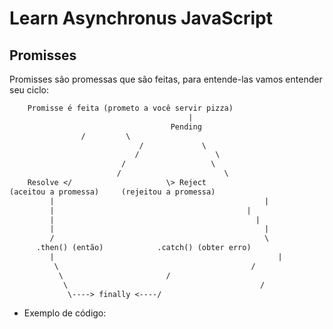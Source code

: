 # Learn Asynchronus JavaScript

## Promisses 
Promisses são promessas que são feitas, para entende-las vamos entender seu ciclo:

```diff
	Promisse é feita (prometo a você servir pizza)
										| 	
									Pending
                /         \
							 /		       \
							/  			  	  \
						 /      		  	 \
						/        			    \
	Resolve	</	       		   	   \> Reject
(aceitou a promessa)     (rejeitou a promessa)
      	 |  											 |
  	     |							  				 |
  	     |											   |
  	     |												 |
  	     /												 \ 
      .then() (então)            .catch() (obter erro)
      	 |													|
      	  \   										  /
      	   \                       /
      	    \											/
      	     \----> finally <----/
```

- Exemplo de código:

```js

```